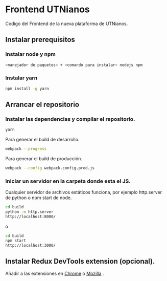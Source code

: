 # Frontend UTNianos

Codigo del Frontend de la nueva plataforma de UTNianos. 

## Instalar prerequisitos

### Instalar node y npm

```sh
<manejador de paquetes> + <comando para instalar> nodejs npm
```
### Instalar yarn

```sh
npm install -g yarn
```

## Arrancar el repositorio

### Instalar las dependencias y compilar el repositorio.

```sh
yarn
```

Para generar el build de desarrollo.

```sh
webpack --progress
```
Para generar el build de producción.

```sh
webpack --config webpack.config.prod.js
```

### Iniciar un servidor en la carpeta donde esta el JS.

Cualquier servidor de archivos estáticos funciona, por ejemplo 
http.server de python o npm start de node.
 
```sh
cd build
python -m http.server
http://localhost:8000/
```

ó

```sh
cd build
npm start
http://localhost:3000/
```

## Instalar Redux DevTools extension (opcional).

Añadir a las extensiones en [Chrome](https://chrome.google.com/webstore/detail/redux-devtools/lmhkpmbekcpmknklioeibfkpmmfibljd)
ó [Mozilla](https://addons.mozilla.org/es/firefox/addon/remotedev/) .